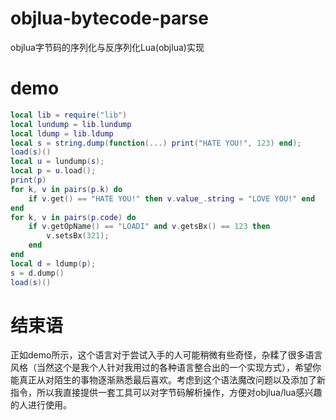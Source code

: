 # objlua-bytecode-parse
objlua字节码的序列化与反序列化Lua(objlua)实现

# demo
```lua
local lib = require("lib")
local lundump = lib.lundump
local ldump = lib.ldump
local s = string.dump(function(...) print("HATE YOU!", 123) end);
load(s)()
local u = lundump(s);
local p = u.load();
print(p)
for k, v in pairs(p.k) do
    if v.get() == "HATE YOU!" then v.value_.string = "LOVE YOU!" end
end
for k, v in pairs(p.code) do
    if v.getOpName() == "LOADI" and v.getsBx() == 123 then
        v.setsBx(321);
    end
end
local d = ldump(p);
s = d.dump()
load(s)()
```

# 结束语
正如demo所示，这个语言对于尝试入手的人可能稍微有些奇怪，杂糅了很多语言风格（当然这个是我个人针对我用过的各种语言整合出的一个实现方式），希望你能真正从对陌生的事物逐渐熟悉最后喜欢。考虑到这个语法魔改问题以及添加了新指令，所以我直接提供一套工具可以对字节码解析操作，方便对objlua/lua感兴趣的人进行使用。
